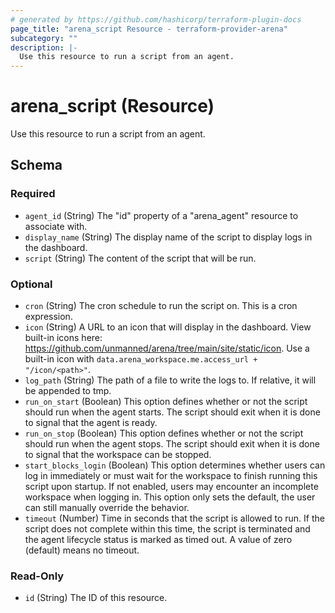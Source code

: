 ```yaml
---
# generated by https://github.com/hashicorp/terraform-plugin-docs
page_title: "arena_script Resource - terraform-provider-arena"
subcategory: ""
description: |-
  Use this resource to run a script from an agent.
---
```


# arena_script (Resource)

Use this resource to run a script from an agent.



<!-- schema generated by tfplugindocs -->
## Schema

### Required

- `agent_id` (String) The "id" property of a "arena_agent" resource to associate with.
- `display_name` (String) The display name of the script to display logs in the dashboard.
- `script` (String) The content of the script that will be run.

### Optional

- `cron` (String) The cron schedule to run the script on. This is a cron expression.
- `icon` (String) A URL to an icon that will display in the dashboard. View built-in icons here: https://github.com/unmanned/arena/tree/main/site/static/icon. Use a built-in icon with `data.arena_workspace.me.access_url + "/icon/<path>"`.
- `log_path` (String) The path of a file to write the logs to. If relative, it will be appended to tmp.
- `run_on_start` (Boolean) This option defines whether or not the script should run when the agent starts. The script should exit when it is done to signal that the agent is ready.
- `run_on_stop` (Boolean) This option defines whether or not the script should run when the agent stops. The script should exit when it is done to signal that the workspace can be stopped.
- `start_blocks_login` (Boolean) This option determines whether users can log in immediately or must wait for the workspace to finish running this script upon startup. If not enabled, users may encounter an incomplete workspace when logging in. This option only sets the default, the user can still manually override the behavior.
- `timeout` (Number) Time in seconds that the script is allowed to run. If the script does not complete within this time, the script is terminated and the agent lifecycle status is marked as timed out. A value of zero (default) means no timeout.

### Read-Only

- `id` (String) The ID of this resource.
